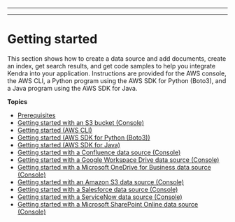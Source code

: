 --------

--------

# Getting started<a name="getting-started"></a>

This section shows how to create a data source and add documents, create an index, get search results, and get code samples to help you integrate Kendra into your application\. Instructions are provided for the AWS console, the AWS CLI, a Python program using the AWS SDK for Python \(Boto3\), and a Java program using the AWS SDK for Java\.

**Topics**
+ [Prerequisites](gs-prerequisites.md)
+ [Getting started with an S3 bucket \(Console\)](gs-console.md)
+ [Getting started \(AWS CLI\)](gs-cli.md)
+ [Getting started \(AWS SDK for Python \(Boto3\)\)](gs-python.md)
+ [Getting started \(AWS SDK for Java\)](gs-java.md)
+ [Getting started with a Confluence data source \(Console\)](getting-started-confluence.md)
+ [Getting started with a Google Workspace Drive data source \(Console\)](getting-started-google.md)
+ [Getting started with a Microsoft OneDrive for Business data source \(Console\)](getting-started-onedrive.md)
+ [Getting started with an Amazon S3 data source \(Console\)](getting-started-s3.md)
+ [Getting started with a Salesforce data source \(Console\)](getting-started-salesforce.md)
+ [Getting started with a ServiceNow data source \(Console\)](getting-started-servicenow.md)
+ [Getting started with a Microsoft SharePoint Online data source \(Console\)](getting-started-sharepoint.md)